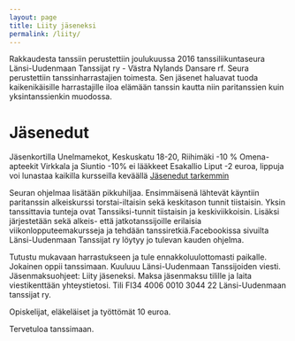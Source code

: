 ```yaml
---
layout: page
title: Liity jäseneksi
permalink: /liity/
---
```


Rakkaudesta tanssiin perustettiin joulukuussa 2016
tanssiliikuntaseura Länsi-Uudenmaan Tanssijat ry - Västra Nylands Dansare rf.
Seura perustettiin tanssinharrastajien toimesta.
Sen jäsenet haluavat tuoda kaikenikäisille harrastajille iloa
elämään tanssin kautta niin paritanssien kuin yksintanssienkin
muodossa.

# Jäsenedut
Jäsenkortilla Unelmamekot, Keskuskatu 18-20, Riihimäki -10 %
Omena-apteekit Virkkala ja Siuntio -10% ei lääkkeet
Esakallio Liput -2 euroa, lippuja voi lunastaa kaikilla kursseilla keväällä
[Jäsenedut tarkemmin](http://www.susel.fi/j%C3%A4senetupaikat)

Seuran ohjelmaa lisätään pikkuhiljaa. Ensimmäisenä lähtevät
käyntiin paritanssin alkeiskurssi torstai-iltaisin sekä keskitason
tunnit tiistaisin. Yksin tanssittavia tunteja ovat Tanssiksi-tunnit
tiistaisin ja keskiviikkoisin. Lisäksi järjestetään sekä alkeis- että jatkotanssijoille erilaisia
viikonlopputeemakursseja ja tehdään tanssiretkiä.Facebookissa sivuilta Länsi-Uudenmaan Tanssijat ry löytyy jo tulevan kauden ohjelma.

Tutustu mukavaan harrastukseen ja tule ennakkoluulottomasti paikalle. Jokainen oppii
tanssimaan. Kuuluuu Länsi-Uudenmaan Tanssijoiden viesti.
Jäsenmaksuohjeet: Liity jäseneksi. Maksa jäsenmaksu tilille ja laita viestikenttään yhteystietosi.
Tili FI34 4006 0010 3044 22 Länsi-Uudenmaan tanssijat ry.

Opiskelijat, eläkeläiset ja työttömät 10 euroa.

Tervetuloa tanssimaan.
